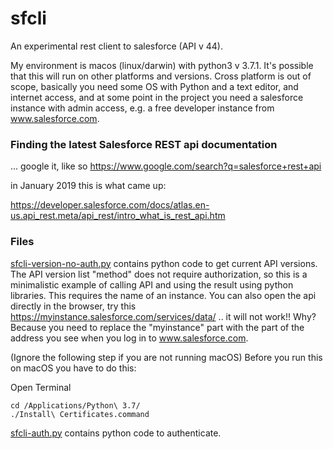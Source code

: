 # sfcli

An experimental rest client to salesforce (API v 44).

My environment is macos (linux/darwin) with python3 v 3.7.1. It's possible that this will run on other platforms and versions. Cross platform is out of scope, basically you need some OS with Python and a text editor, and internet access, and at some point in the project you need a salesforce instance with admin access, e.g. a free developer instance from www.salesforce.com.

### Finding the latest Salesforce REST api documentation
... google it, like so https://www.google.com/search?q=salesforce+rest+api

in January 2019 this is what came up:

https://developer.salesforce.com/docs/atlas.en-us.api_rest.meta/api_rest/intro_what_is_rest_api.htm


### Files
[sfcli-version-no-auth.py](sfcli-version-no-auth.py) contains python code to get current API versions. The API version list "method" does not require authorization, so this is a minimalistic example of calling API and using the result using python libraries. This requires the name of an instance. You can also open the api directly in the browser, try this https://myinstance.salesforce.com/services/data/ .. it will not work!! Why? Because you need to replace the "myinstance" part with the part of the address you see when you log in to www.salesforce.com.

(Ignore the following step if you are not running macOS)
Before you run this on macOS you have to do this:

Open Terminal
```
cd /Applications/Python\ 3.7/
./Install\ Certificates.command 
```

[sfcli-auth.py](sfcli-auth.py) contains python code to authenticate. 




